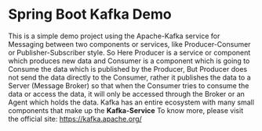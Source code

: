 # Spring Boot Kafka Demo

This is a simple demo project using the Apache-Kafka service for Messaging between two components or services,
like Producer-Consumer or Publisher-Subscriber style. So Here Producer is a service or component which produces
new data and Consumer is a component which is going to Consume the data which is published by the Producer, But
Producer does not send the data directly to the Consumer, rather it publishes the data to a Server (Message Broker)
so that when the Consumer tries to consume the data or access the data, it will only be accessed through the Broker
or an Agent which holds the data. Kafka has an entire ecosystem with many small components that make up the
**Kafka-Service**
To know more, please visit the official site: https://kafka.apache.org/
